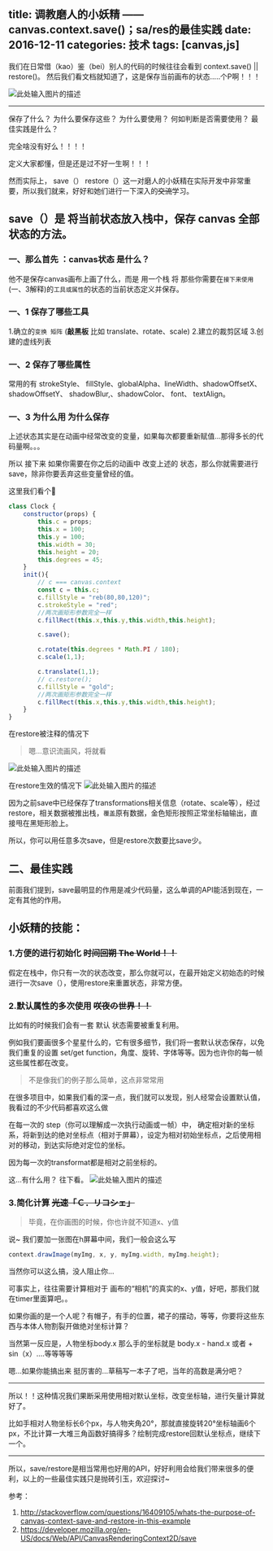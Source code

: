 
title: 调教磨人的小妖精 —— canvas.context.save()；sa/res的最佳实践
date: 2016-12-11 
categories: 技术
tags: [canvas,js]
---

我们在日常借（kao）鉴（bei）别人的代码的时候往往会看到 context.save() || restore()。
然后我们看文档就知道了，这是保存当前画布的状态.....个P啊！！！

![此处输入图片的描述][1]


----------


保存了什么？
为什么要保存这些？
为什么要使用？
何如判断是否需要使用？
最佳实践是什么？

完全啥没有好么！！！！



定义大家都懂，但是还是过不好一生啊！！！

然而实际上， save（） restore（）这一对磨人的小妖精在实际开发中非常重要，所以我们就来，好好和她们进行一下深入的~~交流~~学习。

## **save（）是 将当前状态放入栈中，保存 canvas 全部状态的方法。**

### 一、那么首先 ：**canvas状态** 是什么？

他不是保存canvas画布上画了什么，而是 用一个栈 将  那些你需要在`接下来使用`(一、3解释)的`工具或属性`的状态的当前状态定义并保存。

### 一、1 保存了哪些工具

1.确立的`变换 矩阵` (**敲黑板** 比如 translate、rotate、scale)
2.建立的裁剪区域
3.创建的虚线列表
### 一、2 保存了哪些属性
常用的有  strokeStyle、 fillStyle、globalAlpha、lineWidth、shadowOffsetX、shadowOffsetY、 shadowBlur,、shadowColor、 font、 textAlign。 

### 一、3 为什么用 为什么保存
上述状态其实是在动画中经常改变的变量，如果每次都要重新赋值...那得多长的代码量啊。。。

所以
接下来
如果你需要在你之后的动画中 改变上述的 状态，那么你就需要进行save，除非你要丢弃这些变量曾经的值。


这里我们看个🌰
```javascript
class Clock {
    constructor(props) {
        this.c = props;
        this.x = 100;
        this.y = 100;
        this.width = 30;
        this.height = 20;
        this.degrees = 45;
    }
    init(){
        // c === canvas.context
        const c = this.c;
        c.fillStyle = "reb(80,80,120)";
        c.strokeStyle = "red";
        //两次画矩形参数完全一样
        c.fillRect(this.x,this.y,this.width,this.height);

        c.save();

        c.rotate(this.degrees * Math.PI / 180);
        c.scale(1,1);

        c.translate(1,1);
        // c.restore();
        c.fillStyle = "gold";
        //两次画矩形参数完全一样
        c.fillRect(this.x,this.y,this.width,this.height);
    }
}
```

在restore被注释的情况下

> 嗯...意识流画风，将就看

![此处输入图片的描述][2]

在restore生效的情况下 
![此处输入图片的描述][3]

因为之前save中已经保存了transformations相关信息（rotate、scale等），经过restore，相关数据被推出栈，`覆盖`原有数据，金色矩形按照正常坐标轴输出，直接甩在黑矩形脸上。

所以，你可以用任意多次save，但是restore次数要比save少。

## 二、最佳实践
前面我们提到，save最明显的作用是减少代码量，这么单调的API能活到现在，一定有其他的作用。

## 小妖精的技能：

### 1.方便的进行初始化 ~~时间回朔 The World！！~~ 

假定在栈中，你只有一次的状态改变，那么你就可以，在最开始定义初始态的时候进行一次save（），使用restore来重置状态，非常方便。

### 2.默认属性的多次使用 ~~咲夜の世界！！~~

比如有的时候我们会有一套 默认 状态需要被重复利用。

例如我们要画很多个星星什么的，它有很多细节，我们将一套默认状态保存，以免我们重复的设置 set/get function，角度、旋转、字体等等。因为也许你的每一帧这些属性都在改变。

> 不是像我们的例子那么简单，这点非常常用

在很多项目中，如果我们看的深一点，我们就可以发现，别人经常会设置默认值，我看过的不少代码都喜欢这么做

在每一次的 step（你可以理解成一次执行动画或一帧）中， 确定相对新的坐标系，将新到达的绝对坐标点（相对于屏幕），设定为相对初始坐标点，之后使用相对的移动，到达实际绝对定位的坐标。

因为每一次的transformat都是相对之前坐标的。

这...有什么用？ 往下看。
![此处输入图片的描述][4]
### 3.简化计算 ~~光速「Ｃ．リコシェ」~~

> 毕竟，在你画图的时候，你也许就不知道x、y值

说~
我们要加一张图在h屏幕中间，我们一般会这么写

```javascript
context.drawImage(myImg, x, y, myImg.width, myImg.height);
```
当然你可以这么搞，没人阻止你...

可事实上，往往需要计算相对于 画布的“相机”的真实的x、y值，好吧，那我们就在timer里面算吧。。

如果你画的是一个人呢？有帽子，有手的位置，裙子的摆动，等等，你要将这些东西与本体人物割裂开做绝对坐标计算？

当然第一反应是，人物坐标body.x 那么手的坐标就是 body.x - hand.x 或者 + sin（x）....等等等等

嗯...如果你能搞出来 挺厉害的...草稿写一本子了吧，当年的高数是满分吧？


----------

所以！！这种情况我们果断采用使用相对默认坐标，改变坐标轴，进行矢量计算就好了。

比如手相对人物坐标长6个px，与人物夹角20°，那就直接旋转20°坐标轴画6个px，不比计算一大堆三角函数好搞得多？绘制完成restore回默认坐标点，继续下一个。

----------

所以，save/restore是相当常用也好用的API，好好利用会给我们带来很多的便利，以上的一些最佳实践只是抛砖引玉，欢迎探讨~


参考：
1. http://stackoverflow.com/questions/16409105/whats-the-purpose-of-canvas-context-save-and-restore-in-this-example
2. https://developer.mozilla.org/en-US/docs/Web/API/CanvasRenderingContext2D/save


  [1]: http://odf9m3avc.bkt.clouddn.com/%E6%B5%B7%E6%9C%AA-%E8%BF%99%E4%B8%AA%E4%BA%BA%E6%98%AF%E4%B8%8D%E6%98%AF%E5%82%BB%E4%BA%86.jpg
  [2]: http://odf9m3avc.bkt.clouddn.com/test-re-title.png
  [3]: http://odf9m3avc.bkt.clouddn.com/test-no-re.png
  [4]: http://odf9m3avc.bkt.clouddn.com/%E5%8D%81%E5%85%AD%E5%A4%9C%E5%92%B2%E5%A4%9C.png
